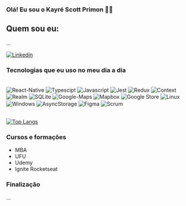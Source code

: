 ### Olá! Eu sou o Kayré Scott Primon ✌🏼

## Quem sou eu:

...

[![Linkedin](https://img.shields.io/badge/LinkedIn-0077B5?style=for-the-badge&logo=linkedin&logoColor=white)](https://www.linkedin.com/in/kayre-primon-226775192/)

<!-- ![Kayre GitHub stats](https://github-readme-stats.vercel.app/api?username=Kayre-Scott-Primon&show_icons=true&theme=onedark) -->

### Tecnologias que eu uso no meu dia a dia 

<div style="display: inline_block"><br/>
  <img align="center" alt="React-Native" src="https://img.shields.io/badge/React_Native-20232A?style=for-the-badge&logo=react&logoColor=61DAFB"/>
  <img align="center" alt="Typescipt" src="https://img.shields.io/badge/TypeScript-007ACC?style=for-the-badge&logo=typescript&logoColor=white"/>
  <img align="center" alt="Javascript" src="https://img.shields.io/badge/JavaScript-323330?style=for-the-badge&logo=javascript&logoColor=F7DF1E"/>
  <img align="center" alt="Jest" src="https://img.shields.io/badge/Jest-323330?style=for-the-badge&logo=Jest&logoColor=white"/>
  <img align="center" alt="Redux" src="https://img.shields.io/badge/Redux-593D88?style=for-the-badge&logo=redux&logoColor=white"/>
  <img align="center" alt="Context" src=""/>
  <img align="center" alt="Realm" src="https://img.shields.io/badge/Realm-39477F?style=for-the-badge&logo=realm&logoColor=white"/>
  <img align="center" alt="SQLite" src="https://img.shields.io/badge/SQLite-07405E?style=for-the-badge&logo=sqlite&logoColor=white"/>
  <img align="center" alt="Google-Maps" src=""/>
  <img align="center" alt="Mapbox" src="https://img.shields.io/badge/React_Native-20232A?style=for-the-badge&logo=react&logoColor=61DAFB"/>
  <img align="center" alt="Google Store" src="https://img.shields.io/badge/Google_Play-414141?style=for-the-badge&logo=google-play&logoColor=white"/>
  <img align="center" alt="Linux" src="https://img.shields.io/badge/Linux-FCC624?style=for-the-badge&logo=linux&logoColor=black"/>
  <img align="center" alt="Windows" src="https://img.shields.io/badge/Windows-0078D6?style=for-the-badge&logo=windows&logoColor=white"/>
  <img align="center" alt="AsyncStorage" src=""/>
  <img align="center" alt="Figma" src=""/>
  <img align="center" alt="Scrum" src=""/>
</div>

<br/>

[![Top Langs](https://github-readme-stats.vercel.app/api/top-langs/?username=Kayre-Scott-Primon&layout=pie)](https://github.com/anuraghazra/github-readme-stats)

### Cursos e formações

- MBA
- UFU
- Udemy
- Ignite Rocketseat


### Finalização 
...

